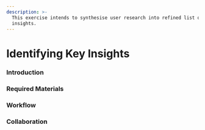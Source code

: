 ```yaml
---
description: >-
  This exercise intends to synthesise user research into refined list of key
  insights.
---
```


# Identifying Key Insights

### Introduction

### Required Materials

### Workflow

### Collaboration

